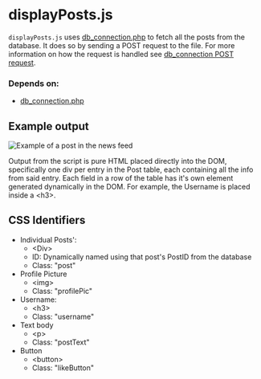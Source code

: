 # displayPosts.js

``displayPosts.js`` uses [db_connection.php][db_connection.php] to fetch all the posts from the database. It does so by sending a POST request to the file. For more information on how the request is handled see 
[db_connection POST request][db_connection.php/POST].

[db_connection.php]: db_connection.php.md
[db_connection.php/POST]: db_connection.php.md#on-post-request

### Depends on:
- [db_connection.php][db_connection.php]

## Example output

![Example of a post in the news feed](https://i.imgur.com/oygelOJ.png "Example of post")

Output from the script is pure HTML placed directly into the DOM, specifically 
one div per entry in the Post table, each containing all the info from said 
entry. Each field in a row of the table has it's own element generated 
dynamically in the DOM. For example, the Username is placed inside a \<h3>. 

## CSS Identifiers

- Individual Posts': 
    - \<Div> 
    - ID: Dynamically named using that post's PostID from the database
    - Class: "post"
- Profile Picture
    - \<img>
    - Class: "profilePic"
- Username:
    - \<h3>
    - Class: "username"
- Text body
    - \<p>
    - Class: "postText"
- Button
    - \<button>
    - Class: "likeButton"

